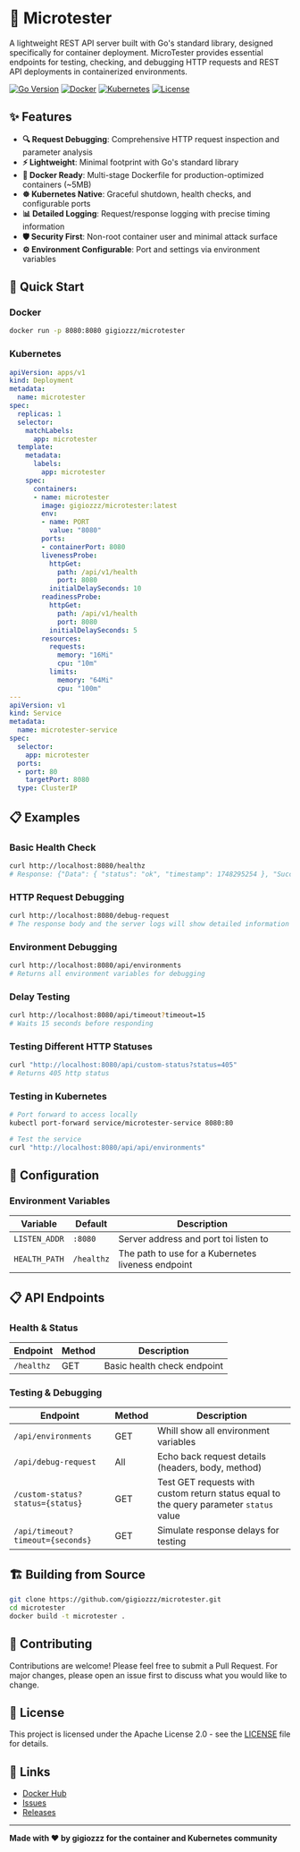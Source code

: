 # 🚀 Microtester

A lightweight REST API server built with Go's standard library, designed specifically for container deployment. MicroTester provides essential endpoints for testing, checking, and debugging HTTP requests and REST API deployments in containerized environments.

[![Go Version](https://img.shields.io/badge/Go-1.23+-blue.svg)](https://golang.org)
[![Docker](https://img.shields.io/badge/Docker-Multi--stage-blue.svg)](https://docs.docker.com/build/building/multi-stage/)
[![Kubernetes](https://img.shields.io/badge/Kubernetes-Ready-green.svg)](https://kubernetes.io/)
[![License](https://img.shields.io/badge/License-Apache%202.0-blue.svg)](https://opensource.org/licenses/Apache-2.0)

## ✨ Features

- **🔍 Request Debugging**: Comprehensive HTTP request inspection and parameter analysis
- **⚡ Lightweight**: Minimal footprint with Go's standard library
- **🐳 Docker Ready**: Multi-stage Dockerfile for production-optimized containers (~5MB)
- **☸️ Kubernetes Native**: Graceful shutdown, health checks, and configurable ports
- **📊 Detailed Logging**: Request/response logging with precise timing information
- **🛡️ Security First**: Non-root container user and minimal attack surface
- **⚙️ Environment Configurable**: Port and settings via environment variables

## 🚀 Quick Start

### Docker
```bash
docker run -p 8080:8080 gigiozzz/microtester
```

### Kubernetes
```yaml
apiVersion: apps/v1
kind: Deployment
metadata:
  name: microtester
spec:
  replicas: 1
  selector:
    matchLabels:
      app: microtester
  template:
    metadata:
      labels:
        app: microtester
    spec:
      containers:
      - name: microtester
        image: gigiozzz/microtester:latest
        env:
        - name: PORT
          value: "8080"
        ports:
        - containerPort: 8080
        livenessProbe:
          httpGet:
            path: /api/v1/health
            port: 8080
          initialDelaySeconds: 10
        readinessProbe:
          httpGet:
            path: /api/v1/health
            port: 8080
          initialDelaySeconds: 5          
        resources:
          requests:
            memory: "16Mi"
            cpu: "10m"
          limits:
            memory: "64Mi"
            cpu: "100m"
---
apiVersion: v1
kind: Service
metadata:
  name: microtester-service
spec:
  selector:
    app: microtester
  ports:
  - port: 80
    targetPort: 8080
  type: ClusterIP
```

## 📋 Examples

### Basic Health Check
```bash
curl http://localhost:8080/healthz
# Response: {"Data": { "status": "ok", "timestamp": 1748295254 }, "Success": true}
```

### HTTP Request Debugging
```bash
curl http://localhost:8080/debug-request
# The response body and the server logs will show detailed information about the HTTP request including all parameters, headers, and metadata.
```

### Environment Debugging
```bash
curl http://localhost:8080/api/environments
# Returns all environment variables for debugging
```

### Delay Testing
```bash
curl http://localhost:8080/api/timeout?timeout=15
# Waits 15 seconds before responding
```

### Testing Different HTTP Statuses
```bash
curl "http://localhost:8080/api/custom-status?status=405"
# Returns 405 http status
```

### Testing in Kubernetes
```bash
# Port forward to access locally
kubectl port-forward service/microtester-service 8080:80

# Test the service
curl "http://localhost:8080/api/api/environments"
```


## 🔧 Configuration

### Environment Variables

| Variable | Default | Description |
|----------|---------|-------------|
| `LISTEN_ADDR` | `:8080` | Server address and port toi listen to |
| `HEALTH_PATH` | `/healthz` | The path to use for a Kubernetes liveness endpoint |


## 📋 API Endpoints

### Health & Status
| Endpoint | Method | Description |
|----------|--------|-------------|
| `/healthz` | GET | Basic health check endpoint |

### Testing & Debugging
| Endpoint | Method | Description |
|----------|--------|-------------|
| `/api/environments` | GET | Whill show all environment variables |
| `/api/debug-request` | All | Echo back request details (headers, body, method) |
| `/custom-status?status={status}` | GET | Test GET requests with custom return status equal to the query parameter `status` value |
| `/api/timeout?timeout={seconds}` | GET | Simulate response delays for testing |


## 🏗️ Building from Source

```bash
git clone https://github.com/gigiozzz/microtester.git
cd microtester
docker build -t microtester .
```

## 🤝 Contributing
Contributions are welcome! Please feel free to submit a Pull Request. For major changes, please open an issue first to discuss what you would like to change.

## 📄 License
This project is licensed under the Apache License 2.0 - see the [LICENSE](LICENSE) file for details.

## 🔗 Links

- [Docker Hub](https://hub.docker.com/r/gigiozzz/microtester)
- [Issues](https://github.com/gigiozzz/microtester/issues)
- [Releases](https://github.com/gigiozzz/microtester/releases)

---

**Made with ❤️ by gigiozzz for the container and Kubernetes community**